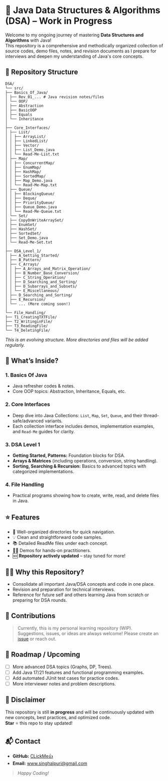 # 🚀 Java Data Structures & Algorithms (DSA) – Work in Progress

Welcome to my ongoing journey of mastering **Data Structures and Algorithms** with Java!  
This repository is a comprehensive and methodically organized collection of source codes, demo files, notes, and revision documents as I prepare for interviews and deepen my understanding of Java's core concepts.

## 📂 Repository Structure

```
DSA/
└── src/
├── Basics_Of_Java/
│ ├── Rev_01_... # Java revision notes/files
│ └── OOP/
│ ├── Abstraction
│ ├── BasicOOP
│ ├── Equals
│ └── Inheritance
│
├── Core_Interfaces/
│ ├── List/
│ │ ├── ArrayList/
│ │ ├── LinkedList/
│ │ ├── Vector/
│ │ ├── List_Demo.java
│ │ └── Read-Me-List.txt
│ ├── Map/
│ │ ├── ConcurrentMap/
│ │ ├── EnumMap/
│ │ ├── HashMap/
│ │ ├── SortedMap/
│ │ ├── Map_Demo.java
│ │ └── Read-Me-Map.txt
│ ├── Queue/
│ │ ├── BlockingQueue/
│ │ ├── Deque/
│ │ ├── PriorityQueue/
│ │ ├── Queue_Demo.java
│ │ └── Read-Me-Queue.txt
│ └── Set/
│ ├── CopyOnWriteArraySet/
│ ├── EnumSet/
│ ├── HashSet/
│ ├── SortedSet/
│ ├── Set_Demo.java
│ └── Read-Me-Set.txt
│
├── DSA_Level_1/
│ ├── A_Getting_Started/
│ ├── B_Pattern/
│ ├── C_Arrays/
│ │ ├── A_Arrays_and_Matrix_Operation/
│ │ ├── B_Number_Base_Conversion/
│ │ ├── C_String_Operation/
│ │ ├── D_Searching_and_Sorting/
│ │ ├── D_Subarrays_and_Subsets/
│ │ └── E_Miscellaneous/
│ ├── D_Searching_and_Sorting/
│ ├── E_Recursion/
│ └── ... (More coming soon!)
│
└── File_Handling/
├── T1_CreatingTXTFile/
├── T2_WritinginFile/
├── T3_ReadingFile/
└── T4_DeletingFile/
```


*This is an evolving structure. More directories and files will be added regularly.*

## 📝 What’s Inside?

### 1. **Basics Of Java**
   - Java refresher codes & notes.
   - Core OOP topics: Abstraction, Inheritance, Equals, etc.

### 2. **Core Interfaces**
   - Deep dive into Java Collections: `List`, `Map`, `Set`, `Queue`, and their thread-safe/advanced variants.
   - Each collection interface includes demos, implementation examples, and `Read-Me` guides for clarity.

### 3. **DSA Level 1**
   - **Getting Started, Patterns:** Foundation blocks for DSA.
   - **Arrays & Matrices** (including operations, conversion, string handling).
   - **Sorting, Searching & Recursion:** Basics to advanced topics with categorized implementations.

### 4. **File Handling**
   - Practical programs showing how to create, write, read, and delete files in Java.

## ⭐ Features

- 📘 Well-organized directories for quick navigation.
- 💡 Clean and straightforward code samples.
- 📚 Detailed ReadMe files under each concept.
- 🏃‍♂️ Demos for hands-on practitioners.
- 🆕 **Repository actively updated** – stay tuned for more!

## 👨‍💻 Why this Repository?

- Consolidate all important Java/DSA concepts and code in one place.
- Revision and preparation for technical interviews.
- Reference for future self and others learning Java from scratch or preparing for DSA rounds.

## 🙏 Contributions

> Currently, this is my personal learning repository (WIP).  
> Suggestions, issues, or ideas are always welcome! Please create an [issue](https://github.com/HariomSinghalPuri/DSA_in_Java/issues) or reach out.

## 📅 Roadmap / Upcoming

- [ ] More advanced DSA topics (Graphs, DP, Trees).
- [ ] Add Java 17/21 features and functional programming examples.
- [ ] Add automated JUnit test cases for practice codes.
- [ ] More interviewer notes and problem descriptions.

## 📢 Disclaimer

This repository is still **in progress** and will be continuously updated with new concepts, best practices, and optimized code.  
**Star** ⭐ this repo to stay updated!

## 📬 Contact

- **GitHub:** [CLickMe👍](https://github.com/HariomSinghalPuri)
- **Email:** www.singhalpuri@gmail.com

> *Happy Coding!*

